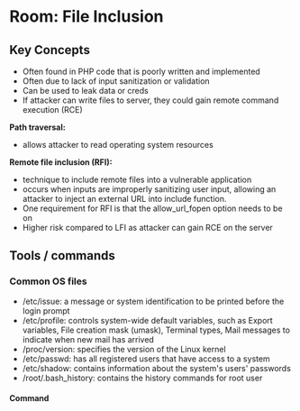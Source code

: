 # Room: File Inclusion 

## Key Concepts
- Often found in PHP code that is poorly written and implemented
- Often due to lack of input sanitization or validation
- Can be used to leak data or creds
- If attacker can write files to server, they could gain remote command execution (RCE)

**Path traversal:**
- allows attacker to read operating system resources

**Remote file inclusion (RFI):**
- technique to include remote files into a vulnerable application
- occurs when inputs are improperly sanitizing user input, allowing an attacker to inject an external URL into include function.
- One requirement for RFI is that the allow_url_fopen option needs to be on
- Higher risk compared to LFI as attacker can gain RCE on the server

## Tools / commands
### Common OS files 
- /etc/issue: a message or system identification to be printed before the login prompt
- /etc/profile: controls system-wide default variables, such as Export variables, File creation mask (umask), Terminal types, Mail messages to indicate when new mail has arrived
- /proc/version: specifies the version of the Linux kernel
- /etc/passwd: has all registered users that have access to a system
- /etc/shadow: contains information about the system's users' passwords
- /root/.bash_history: contains the history commands for root user

#### Command 